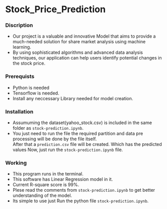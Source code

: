 # **Stock_Price_Prediction**
### **Discription**
  - Our project is a valuable and innovative Model that aims to provide a much-needed solution for share market analysis using machine learning. <br>
  - By using sophisticated algorithms and advanced data analysis techniques, our application can help users identify potential changes in the stock price.<br>

### **Prerequists**
* Python is needed
* Tensorflow is needed. 
* Install any neccessary Library needed for model creation.

### **Installation**
* Assumuming the dataset(yahoo_stock.csv) is included in the same folder as `stock-prediction.ipynb`.<br>
* You just need to run the file the required partition and data pre processing will be done by the file itself.<br>
After that a `prediction.csv` file will be created. Which has the predicted values
Now, just run the `stock-prediction.ipynb` file.

### Working
* This program runs in the terminal.
* This software has Linear Regression model in it.
* Current R-square score is 99%.
* Plese read the comments from `stock-prediction.ipynb` to get better understanding of the model.
* Its simple to use just Run the python file `stock-prediction.ipynb`.